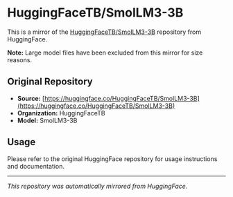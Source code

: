 # HuggingFaceTB/SmolLM3-3B

This is a mirror of the [HuggingFaceTB/SmolLM3-3B](https://huggingface.co/HuggingFaceTB/SmolLM3-3B) repository from HuggingFace.

**Note:** Large model files have been excluded from this mirror for size reasons.

## Original Repository
- **Source:** [https://huggingface.co/HuggingFaceTB/SmolLM3-3B](https://huggingface.co/HuggingFaceTB/SmolLM3-3B)
- **Organization:** HuggingFaceTB
- **Model:** SmolLM3-3B

## Usage
Please refer to the original HuggingFace repository for usage instructions and documentation.

---
*This repository was automatically mirrored from HuggingFace.*
